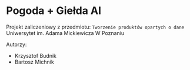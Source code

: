 # Pogoda + Giełda AI

Projekt zaliczeniowy z przedmiotu: `Tworzenie produktów opartych o dane` 
Uniwersytet im. Adama Mickiewicza W Poznaniu

Autorzy:
- Krzysztof Budnik
- Bartosz Michnik
